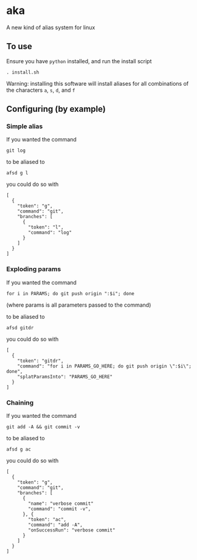 # aka
A new kind of alias system for linux

## To use

Ensure you have `python` installed, and run the install script
```
. install.sh
```

Warning: installing this software will install aliases for all combinations of the characters `a`, `s`, `d`, and `f`

## Configuring (by example)

### Simple alias

If you wanted the command
```
git log
```

to be aliased to
```
afsd g l
```

you could do so with
```
[
  {
    "token": "g",
    "command": "git",
    "branches": [
      {
        "token": "l",
        "command": "log"
      }
    ]
  }
]
```

### Exploding params

If you wanted the command
```
for i in PARAMS; do git push origin ":$i"; done
```
(where params is all parameters passed to the command)

to be aliased to
```
afsd gitdr
```

you could do so with
```
[
  {
    "token": "gitdr",
    "command": "for i in PARAMS_GO_HERE; do git push origin \":$i\"; done",
    "splatParamsInto": "PARAMS_GO_HERE"
  }
]
```

### Chaining

If you wanted the command
```
git add -A && git commit -v
```

to be aliased to
```
afsd g ac
```

you could do so with
```
[
  {
    "token": "g",
    "command": "git",
    "branches": [
      {
        "name": "verbose commit"
        "command": "commit -v",
      }, {
        "token": "ac",
        "command": "add -A",
        "onSuccessRun": "verbose commit"
      }
    ]
  }
]
```
